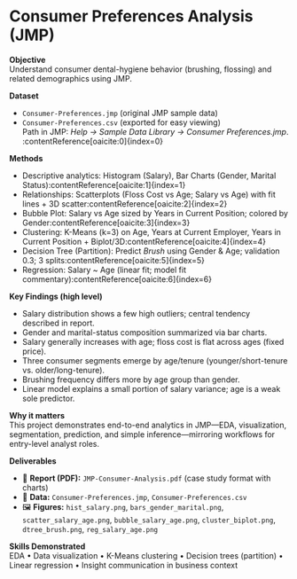 # Consumer Preferences Analysis (JMP)

**Objective**  
Understand consumer dental-hygiene behavior (brushing, flossing) and related demographics using JMP.  

**Dataset**  
- `Consumer-Preferences.jmp` (original JMP sample data)  
- `Consumer-Preferences.csv` (exported for easy viewing)  
Path in JMP: *Help → Sample Data Library → Consumer Preferences.jmp*. :contentReference[oaicite:0]{index=0}

**Methods**  
- Descriptive analytics: Histogram (Salary), Bar Charts (Gender, Marital Status):contentReference[oaicite:1]{index=1}  
- Relationships: Scatterplots (Floss Cost vs Age; Salary vs Age) with fit lines + 3D scatter:contentReference[oaicite:2]{index=2}  
- Bubble Plot: Salary vs Age sized by Years in Current Position; colored by Gender:contentReference[oaicite:3]{index=3}  
- Clustering: K-Means (k=3) on Age, Years at Current Employer, Years in Current Position + Biplot/3D:contentReference[oaicite:4]{index=4}  
- Decision Tree (Partition): Predict *Brush* using Gender & Age; validation 0.3; 3 splits:contentReference[oaicite:5]{index=5}  
- Regression: Salary ~ Age (linear fit; model fit commentary):contentReference[oaicite:6]{index=6}

**Key Findings (high level)**  
- Salary distribution shows a few high outliers; central tendency described in report.  
- Gender and marital-status composition summarized via bar charts.  
- Salary generally increases with age; floss cost is flat across ages (fixed price).  
- Three consumer segments emerge by age/tenure (younger/short-tenure vs. older/long-tenure).  
- Brushing frequency differs more by age group than gender.  
- Linear model explains a small portion of salary variance; age is a weak sole predictor.

**Why it matters**  
This project demonstrates end-to-end analytics in JMP—EDA, visualization, segmentation, prediction, and simple inference—mirroring workflows for entry-level analyst roles.

**Deliverables**  
- 📄 **Report (PDF):** `JMP-Consumer-Analysis.pdf` (case study format with charts)  
- 📂 **Data:** `Consumer-Preferences.jmp`, `Consumer-Preferences.csv`  
- 🖼️ **Figures:** `hist_salary.png`, `bars_gender_marital.png`, `scatter_salary_age.png`, `bubble_salary_age.png`, `cluster_biplot.png`, `dtree_brush.png`, `reg_salary_age.png`

**Skills Demonstrated**  
EDA • Data visualization • K-Means clustering • Decision trees (partition) • Linear regression • Insight communication in business context

